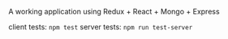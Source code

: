A working application using Redux + React + Mongo + Express

client tests: ```npm test```
server tests: ```npm run test-server```